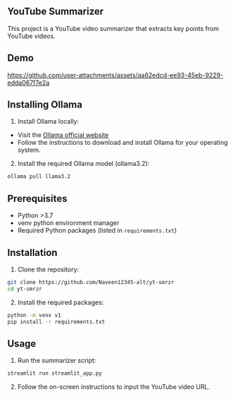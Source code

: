 ## YouTube Summarizer

This project is a YouTube video summarizer that extracts key points from YouTube videos.

## Demo



https://github.com/user-attachments/assets/aa62edcd-ee93-45eb-9229-edda067f7e2a

## Installing Ollama

1. Install Ollama locally:
  - Visit the [Ollama official website](https://www.ollama.com)
  - Follow the instructions to download and install Ollama for your operating system.

2. Install the required Ollama model (ollama3.2):
  ```sh
  ollama pull llama3.2
  ```
  
## Prerequisites

- Python >3.7
- venv python environment manager
- Required Python packages (listed in `requirements.txt`)

## Installation

1. Clone the repository:
  ```sh
  git clone https://github.com/Naveen12345-alt/yt-smrzr
  cd yt-smrzr
  ```

2. Install the required packages:
  ```sh
  python -m venv v1
  pip install -r requirements.txt
  ```

## Usage

1. Run the summarizer script:
  ```sh
  streamlit run streamlit_app.py
  ```

2. Follow the on-screen instructions to input the YouTube video URL.



